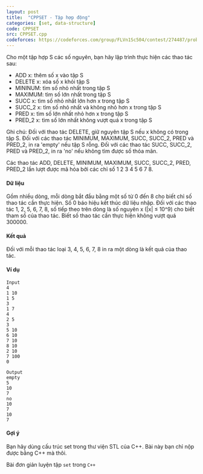 ```yaml
---
layout: post
title:  "CPPSET - Tập hợp động"
categories: [set, data-structure]
code: CPPSET
src: CPPSET.cpp
codeforces: https://codeforces.com/group/FLVn1Sc504/contest/274487/problem/P
---
```




  


Cho một tập hợp S các số nguyên, bạn hãy lập trình thực hiện các thao tác sau:

*   ADD x: thêm số x vào tập S
*   DELETE x: xóa số x khỏi tập S
*   MININUM: tìm số nhỏ nhất trong tập S
*   MAXIMUM: tìm số lớn nhất trong tập S
*   SUCC x: tìm số nhỏ nhất lớn hơn x trong tập S
*   SUCC\_2 x: tìm số nhỏ nhất và không nhỏ hơn x trong tập S
*   PRED x: tìm số lớn nhất nhỏ hơn x trong tập S
*   PRED\_2 x: tìm số lớn nhất không vượt quá x trong tập S

Ghi chú: Đối với thao tác DELETE, giữ nguyên tập S nếu x không có trong tập S. Đối với các thao tác MINIMUM, MAXIMUM, SUCC, SUCC\_2, PRED và PRED\_2, in ra 'empty' nếu tập S rỗng. Đối với các thao tác SUCC, SUCC\_2, PRED và PRED\_2, in ra 'no' nếu không tìm được số thỏa mãn.

Các thao tác ADD, DELETE, MINIMUM, MAXIMUM, SUCC, SUCC\_2, PRED, PRED\_2 lần lượt được mã hóa bởi các chỉ số 1 2 3 4 5 6 7 8.

#### Dữ liệu

Gồm nhiều dòng, mỗi dòng bắt đầu bằng một số từ 0 đến 8 cho biết chỉ số thao tác cần thực hiện. Số 0 báo hiệu kết thúc dữ liệu nhập. Đối với các thao tác 1, 2, 5, 6, 7, 8, số tiếp theo trên dòng là số nguyên x (|x| ≤ 10^9) cho biết tham số của thao tác. Biết số thao tác cần thực hiện không vượt quá 300000.

#### Kết quả

Đối với mỗi thao tác loại 3, 4, 5, 6, 7, 8 in ra một dòng là kết quả của thao tác.

#### Ví dụ

```
Input
4
1 10
1 5
3
1 7
4
2 5
3
5 10
6 10
7 10
8 10
2 10
7 100
0

Output
empty
5
10
7
no
10
7
10
7

```

#### Gợi ý

Bạn hãy dùng cấu trúc set trong thư viện STL của C++. Bài này bạn chỉ nộp được bằng C++ mà thôi.

<!--more-->



Bài đơn giản luyện tập `set` trong `C++`
